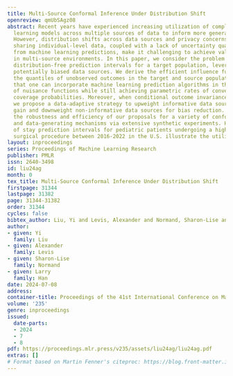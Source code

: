 ```yaml
---
title: Multi-Source Conformal Inference Under Distribution Shift
openreview: qmUbSAgz08
abstract: Recent years have experienced increasing utilization of complex machine
  learning models across multiple sources of data to inform more generalizable decision-making.
  However, distribution shifts across data sources and privacy concerns related to
  sharing individual-level data, coupled with a lack of uncertainty quantification
  from machine learning predictions, make it challenging to achieve valid inferences
  in multi-source environments. In this paper, we consider the problem of obtaining
  distribution-free prediction intervals for a target population, leveraging multiple
  potentially biased data sources. We derive the efficient influence functions for
  the quantiles of unobserved outcomes in the target and source populations, and show
  that one can incorporate machine learning prediction algorithms in the estimation
  of nuisance functions while still achieving parametric rates of convergence to nominal
  coverage probabilities. Moreover, when conditional outcome invariance is violated,
  we propose a data-adaptive strategy to upweight informative data sources for efficiency
  gain and downweight non-informative data sources for bias reduction. We highlight
  the robustness and efficiency of our proposals for a variety of conformal scores
  and data-generating mechanisms via extensive synthetic experiments. Hospital length
  of stay prediction intervals for pediatric patients undergoing a high-risk cardiac
  surgical procedure between 2016-2022 in the U.S. illustrate the utility of our methodology.
layout: inproceedings
series: Proceedings of Machine Learning Research
publisher: PMLR
issn: 2640-3498
id: liu24ag
month: 0
tex_title: Multi-Source Conformal Inference Under Distribution Shift
firstpage: 31344
lastpage: 31382
page: 31344-31382
order: 31344
cycles: false
bibtex_author: Liu, Yi and Levis, Alexander and Normand, Sharon-Lise and Han, Larry
author:
- given: Yi
  family: Liu
- given: Alexander
  family: Levis
- given: Sharon-Lise
  family: Normand
- given: Larry
  family: Han
date: 2024-07-08
address:
container-title: Proceedings of the 41st International Conference on Machine Learning
volume: '235'
genre: inproceedings
issued:
  date-parts:
  - 2024
  - 7
  - 8
pdf: https://proceedings.mlr.press/v235/assets/liu24ag/liu24ag.pdf
extras: []
# Format based on Martin Fenner's citeproc: https://blog.front-matter.io/posts/citeproc-yaml-for-bibliographies/
---
```

